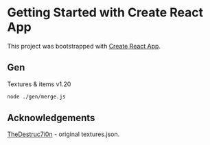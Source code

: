 # Getting Started with Create React App

This project was bootstrapped with [Create React App](https://github.com/facebook/create-react-app).

## Gen

Textures & items v1.20

```bash
node ./gen/merge.js
```

## Acknowledgements

[TheDestruc7i0n](https://twitter.com/TheDestruc7i0n) - original textures.json.
